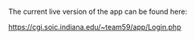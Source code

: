 The current live version of the app can be found here:

https://cgi.soic.indiana.edu/~team59/app/Login.php